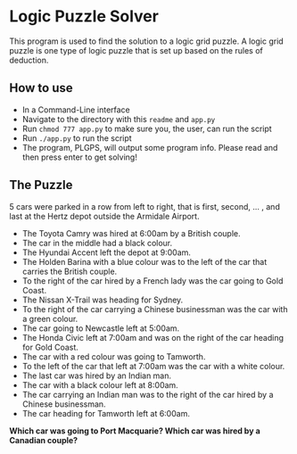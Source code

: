 # Logic Puzzle Solver

This program is used to find the solution to a logic grid puzzle. A logic grid puzzle is one type of logic puzzle that is set up based on the rules of deduction.

## How to use
- In a Command-Line interface
- Navigate to the directory with this `readme` and `app.py`
- Run `chmod 777 app.py` to make sure you, the user, can run the script
- Run `./app.py` to run the script
- The program, PLGPS, will output some program info. Please read and then press enter to get solving!

## The Puzzle
5 cars were parked in a row from left to right, that is first, second, ... , and last at the Hertz depot outside the Armidale Airport.

- The Toyota Camry was hired at 6:00am by a British couple.
- The car in the middle had a black colour.
- The Hyundai Accent left the depot at 9:00am.
- The Holden Barina with a blue colour was to the left of the car that carries the British couple.
- To the right of the car hired by a French lady was the car going to Gold Coast.
- The Nissan X-Trail was heading for Sydney.
- To the right of the car carrying a Chinese businessman was the car with a green colour.
- The car going to Newcastle left at 5:00am.
- The Honda Civic left at 7:00am and was on the right of the car heading for Gold Coast.
- The car with a red colour was going to Tamworth.
- To the left of the car that left at 7:00am was the car with a white colour.
- The last car was hired by an Indian man.
- The car with a black colour left at 8:00am.
- The car carrying an Indian man was to the right of the car hired by a Chinese businessman.
- The car heading for Tamworth left at 6:00am.

**Which car was going to Port Macquarie? Which car was hired by a Canadian couple?**     

